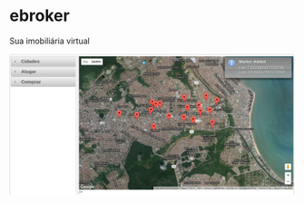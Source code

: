 
ebroker
=============

Sua imobiliária virtual

![Print screen](https://raw.githubusercontent.com/he--/ebroker/master/WebContent/imagens/prtSc.png)

